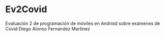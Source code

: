 # Ev2Covid
Evaluación 2 de programación de móviles en Android sobre exámenes de Covid
Diego Alonso Fernandez Martinez
